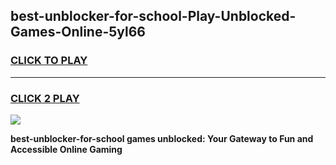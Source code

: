 
## best-unblocker-for-school-Play-Unblocked-Games-Online-5yl66
<h3>
<a href="https://premium76.site?title=best-unblocker-for-school&ref=25A">CLICK TO PLAY</a></h3>
<hr>

<h3>
<a href="https://premium76.site?title=best-unblocker-for-school&ref=25A">CLICK 2 PLAY</a>
  
</h3>

<a href="https://premium76.site?title=best-unblocker-for-school&ref=25A"><img src="https://clearcache.store/games.png"></a>


**best-unblocker-for-school games unblocked: Your Gateway to Fun and Accessible Online Gaming**
